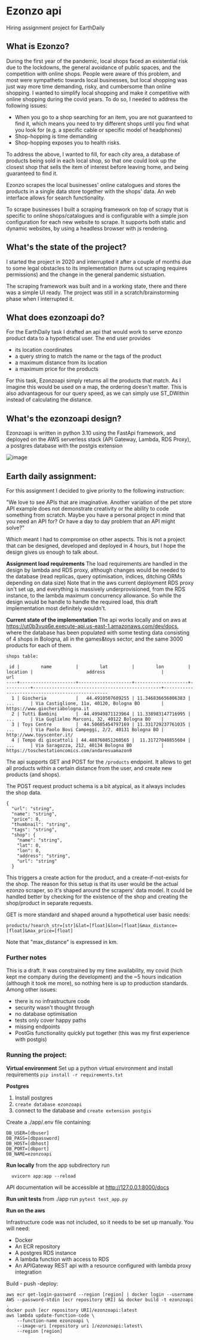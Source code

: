# Ezonzo api

Hiring assignment project for EarthDaily

## What is Ezonzo?

During the first year of the pandemic, local shops faced an existential risk due to the lockdowns, the general avoidance of public spaces, and the competition with online shops. People were aware of this problem, and most were sympathetic towards local businesses, but local shopping was just way more time demanding, risky, and cumbersome than online shopping.
I wanted to simplify local shopping and make it competitive with online shopping during the covid years. To do so, I needed to address the following issues:
- When you go to a shop searching for an item, you are not guaranteed to find it, which means you need to try different shops until you find what you look for (e.g. a specific cable or specific model of headphones)
- Shop-hopping is time demanding
- Shop-hopping exposes you to health risks.

To address the above, I wanted to fill, for each city area, a database of products being sold in each local shop, so that one could look up the closest shop that sells the item of interest before leaving home, and being guaranteed to find it.

Ezonzo scrapes the local businesses' online catalogues and stores the products in a single data store together with the shops' data. An web interface allows for search functionality.

To scrape businesses I built a scraping framework on top of scrapy that is specific to online shops/catalogues and is configurable with a simple json configuration for each new website to scrape. It supports both static and dynamic websites, by using a headless browser with js rendering.

## What's the state of the project?
I started the project in 2020 and interrupted it after a couple of months due to some legal obstacles to its implementation (turns out scraping requires permissions) and the change in the general pandemic sistuation.

The scraping framework was built and in a working state, there and there was a simple UI ready. 
The project was still in a scratch/brainstorming phase when I interrupted it.

## What does ezonzoapi do?
For the EarthDaily task I drafted an api that would work to serve ezonzo product data to a hypothetical user. 
The end user provides

- its location coordinates
- a query string to match the name or the tags of the product
- a maximum distance from its location
- a maximum price for the products

For this task, Ezonzoapi simply returns all the products that match. As I imagine this would be used on a map, the ordering doesn't matter. This is also advantageous for our query speed, as we can simply use ST_DWithin instead of calculating the distance.

## What's the ezonzoapi design?

Ezonzoapi is written in python 3.10 using the FastApi framework, and deployed on the AWS serverless stack (API Gateway, Lambda, RDS Proxy), a postgres database with the postgis extension

![image](https://github.com/robertocarta/ezonzoapi/assets/15035783/ecb7ad52-fcc4-4179-a4d2-757049d70490)

## Earth daily assignment:

For this assignment I decided to give priority to the following instruction:

"We love to see APIs that are imaginative. Another variation of the pet store API example does not demonstrate creativity or the ability to
code something from scratch. Maybe you have a personal project in mind that you need an API for? Or have a day to day problem that
an API might solve?"

Which meant I had to compromise on other aspects. This is not a project that can be designed, developed and deployed in 4 hours, but I hope the design gives us enough to talk about.

**Assignment load requirements**
The load requirements are handled in the design by lambda and RDS proxy, although changes would be needed to the database (read replicas, query optimisation, indices, ditching ORMs depending on data size)
Note that in the aws current deployment RDS proxy isn't set up, and everything is massively underprovisioned, from the RDS instance, to the lambda maximum concurrency allowance. So while the design would be handle to handle the required load, this draft implementation most definitely wouldn't.


**Current state of the implementation**
The api works locally and on aws at https://ut0b3vuq6e.execute-api.us-east-1.amazonaws.com/dev/docs, where the database has been populated with some testing data consisting of 4 shops in Bologna, all in the games&toys sector, and the same 3000 products for each of them. 

```
shops table:

 id |        name         |        lat         |        lon         | location |                    address                     |                       url
----+---------------------+--------------------+--------------------+----------+------------------------------------------------+-------------------------------------------------
  1 | Giocheria           |   44.4910507609255 | 11.346836656806383 | ...      | Via Castiglione, 11a, 40120, Bologna BO        | https://www.giocheriabologna.it
  2 | Tutti Bambini       |  44.49949871123964 | 11.338983147716995 | ...      | Via Guglielmo Marconi, 32, 40122 Bologna BO    |
  3 | Toys Centre         |  44.50605454797169 | 11.331729237761035 | ...      | Via Paolo Bovi Campeggi, 2/2, 40131 Bologna BO | http://www.toyscenter.it/
  4 | Tempo di giocattoli | 44.488760851260565 |  11.31727048855604 | ...      | Via Saragozza, 212, 40134 Bologna BO           | https://toschestationcomics.com/andaresuamazon9
```

The api supports GET and POST for the `/products` endpoint. It allows to get all products within a certain distance from the user, and create new products (and shops).

The POST request product schema is a bit atypical, as it always includes the shop data.


```
{
  "url": "string",
  "name": "string",
  "price": 0,
  "thumbnail": "string",
  "tags": "string",
  "shop": {
    "name": "string",
    "lat": 0,
    "lon": 0,
    "address": "string",
    "url": "string"
  }
```
This triggers a create action for the product, and a create-if-not-exists for the shop. The reason for this setup is that its user would be the actual ezonzo scraper, so it's shaped around the scrapers' data model. It could be handled better by checking for the existence of the shop and creating the shop/product in separate requests.

GET is more standard and shaped around a hypothetical user basic needs:

`products/?search_str=[str]&lat=[float]&lon=[float]&max_distance=[float]&max_price=[float]`

Note that "max_distance" is expressed in km.




### Further notes
This is a draft. It was constrained by my time availability, my covid (hich kept me company during the development) and the ~5 hours indication (although it took me more), so nothing here is up to production standards. Among other issues:
- there is no infrastructure code
- security wasn't thought through
- no database optimisation
- tests only cover happy paths
- missing endpoints
- PostGis functionality quickly put together (this was my first experience with postgis)



### Running the project:


**Virtual environment**
Set up a python virtual environment and install requirements
`pip install -r requirements.txt`


**Postgres**
1. Install postgres
2. `create database ezonzoapi`
3. connect to the database and `create extension postgis`

Create a ./app/.env file containing:
```
DB_USER=[dbuser]
DB_PASS=[dbpassword]
DB_HOST=[dbhost]
DB_PORT=[dbport]
DB_NAME=ezonzoapi
```

**Run locally**
from the app subdirectory run
```
  uvicorn app:app --reload
```

API documentation will be accessible at http://127.0.0.1:8000/docs

**Run unit tests**
from ./app run `pytest test_app.py`

**Run on the aws**

Infrastructure code was not included, so it needs to be set up manually. You will need:

- Docker
- An ECR repository
- A postgres RDS instance 
- A lambda function with access to RDS
- An APIGateway REST api with a resource configured with lambda proxy integration

Build - push -deploy:
```
aws ecr get-login-password --region [region] | docker login --username AWS --password-stdin [ecr repository URI] && docker build -t ezonzoapi .
docker push [ecr repository URI]/ezonzoapi:latest
aws lambda update-function-code \
    --function-name ezonzoapi \
    --image-uri [repository uri ]/ezonzoapi:latest\
    --region [region]
```
